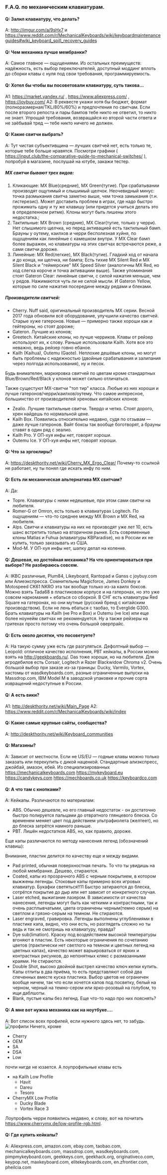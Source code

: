 ### F.A.Q. по механическим клавиатурам.

#### Q: Залил клавиатуру, что делать?
A: http://imgur.com/a/9sHx7 и https://www.reddit.com/r/MechanicalKeyboards/wiki/keyboardmaintenanceguides#wiki_keyboard_spill_recovery_guides

#### Q: Чем механика лучше мембранки?
A: Самое главное — ощущениями. Из остальных преимуществ: надёжность, есть выбор переключателей, доступный моддинг вплоть до сборки клавы с нуля под свои требования, программируемость.

#### Q: Хотел бы чтобы вы посоветовали клавиатуру, суть такова...
A1: https://market.yandex.ru/ , https://www.aliexpress.com/ , https://joybuy.com/
A2: В реквесте укажи хотя бы бюджет, формат (полноразмерная/TKL/80%/60%) и предпочтения по свитчам.
Если после второго репоста и пары бампов тебе никто не ответил, то никто не знает. Упрощай требования, возвращайся ко второй части ответа и не заёбывай тред — тебе никто ничего не должен.

#### Q: Какие свитчи выбрать?
A: Тут чистая субъективщина — лучших свитчей нет, есть только те, которые тебе больше нравятся.
Посмотри графики ( https://input.club/the-comparative-guide-to-mechanical-switches/ ), попробуй в магазине, послушай на ютубе, закажи тестер.

##### MX свитчи бывают трех видов:
1. Кликающие: MX Blue(средние), MX Green(тугие). При срабатывании производят ощутимый и слышимый щелчок.
Неочевидный минус: точка размыкания свитча заметно выше, чем точка замыкания (т.н. гистерезис). Может доставить проблем в играх, где надо быстро прожимать одну и ту же клавишу (или придется учиться делать это в определенном ритме). Клоны могут быть лишены этого недостатка.;
2. Тактильные: MX Brown (средние), MX Clear(тугие, только у черри). Нет слышимого щелчка, но перед активацией есть тактильный бамп. Брауны у оутему, каилхов и черри бесполезная хуйня, по ощущениям как линейные с камешком внутри. У MX Clear бамп более выражен, но клавиатуры на этих свитчах встречаются реже, а сами свитчи дороже.
3. Линейные: MX Red(легкие), MX Black(тугие). Гладкий ход от начала и до конца, ни щелчка, ни бампа;
Есть тихие MX Silent Red и MX Silent Black и "геймерские" MX Speed Silver (аналогичны MX Red, но ход слегка короче и точка активациии выше). Также упоминания стоят Gateron Clear: линейные свитчи, с силой нажатия меньше, чем у редов. Нажимаются чуть ли не силой мысли. И Gateron Yellow, которые по силе нажатия посередине между редами и блеками.

##### Производители свитчей:
* Cherry. Nuff said, оригинальный производитель MX серии. Весной 2017 года обновили всё оборудование, улучшили качество свитчей. Старые хуже гатеронов. Новые — примерно также хороши как и гейтероны, но стоят дороже;
* Gateron. Лучшие из клонов;
* Greetech. Китайские клоны, но лучше черриков. Клавы от рейзер используют их, к слову. Раньше использовали Kailh. Хотя все это неважно, ведь рейзер говно ебаное.
* Kailh (Kaihua), Outemu (Gaote). Неплохие дешёвые клоны, но могут быть проблемы с надежностью (двойные срабатывания и залипания через полгода использования), ну и песок.

Будь внимателен, маркировка свитчей по цветам кроме стандартных Blue/Brown/Red/Black у клонов может сильно отличаться.

Также сущестуют MX-свитчи "топ тир" класса. Любые из них хороши и лучше гатеронов/черри/каилхов/оутему. Что самое интересное, большинство от производителей хреновых китайских клонов:
* Zealio. Лучшие тактильные свитчи. Твердо и четко. Стоят дорого, хрен найдешь по нормальной цене.
* Kailh Box. Появились относительно недавно, судя по отзывам — даже лучше гатеронов. Вайт боксы так вообще боготворят, а брауны ставят в один ряд с зеалио.
* Kailh Pro. У ОП-хуя инфы нет, говорят хороши.
* Outemu Ice. У ОП-хуя инфы нет, говорят хороши.

#### Q: Что за эргоклиры?
A: https://deskthority.net/wiki/Cherry_MX_Ergo_Clear/ Почему-то ссылкой не работает, ну ты понял где искать инфу по ним.

#### Q: Есть ли механическая альтернатива MX свитчам?
A: Да:
* Topre. Клавиатуры с ними недешевые, при этом сами свитчи на любителя.
* Romer-G от Omron, есть только в клавиатурах Logitech. По ощущениям — что-то среднее между MX Brown и MX Red, на любителя.
* Alps. Свитчи и клавиатуры на них не производят уже лет 10, есть шанс встретить только на вторичном рынке. Есть современные клоны Matias и Fuhua (клавиатуры KBParadise), но в России их не купить, только заказывать из США.
* Mod-M. У ОП-хуя инфы нет, шапку делал на коленке.

#### Q: Дешевая, но достойная механика? На что ориентироваться при выборе? Не разбираюсь совсем.
A: IKBC различные, Plum84, Likeyboard, Rantopad и Ganss с joybuy.com или Алиеэкспресса. Сомнительны Magicforce, James Donkey и Motospeed CK61 NKRO эта так вообще только из-за каилх боксов. Можно взять Tada68 в пластиковом корпусе и на гатеронах, но это уже совсем наркомания + ебаться со сборкой. В СНГ есть клавиатуры Red Square на гатеронах, но они мутные (русский бренд с китайским производством). Если не лень ебаться с таобао, то Everglide G300. Брать клавиатуры на Kailh (не Pro и Box) и Outemu (не Ice) или еще более ноунейм свитчах не рекомендуется. Ну а также рейзеры на гритехах просто потому что очень большой оверпрайс.

#### Q: Есть около десятки, что посоветуете?
A: На такую сумму уже есть где разгуляться. Дефолтный выбор — Leopold: отличное качество исполнения, PBT кейкапы, в России можно взять на http://geekboards.ru/. Das тоже хороши, но на любителя.
Для игродебилов есть Corsair, Logitech и Razer Blackwidow Chroma v2. Очень большой выбор при заказе из-за границы: Ducky, Varmilo, Vortex, кастомы от wasdkeyboards.com, разные ограниченные выпуски на Massdrop.com, IBM Model M в заводской упаковке и прочие сорта извращений недоступные в России.

#### Q: А есть вики?
A1: http://deskthority.net/wiki/Main_Page
A2: https://www.reddit.com/r/MechanicalKeyboards/wiki/index

#### Q: Какие самые крупные сайты, сообщества?
A: http://deskthority.net/wiki/Keyboard_communities

#### Q: Магазины?
A: Зависит от местности. Если не US/EU — годные клавы можно только заказать или перекупить с дикой наценкой. Стандартные алиэкспресс, джойбай, амазон, ебей. Из специализированных https://mechanicalkeyboards.com https://mykeyboard.eu https://candykeys.com https://mechboards.co.uk https://keyboardco.com

#### Q: А что там с кнопками?
A: Кейкапы.
Различаются по материалам:
* ABS. Обычно дешевле, но его главный недостаток - он достаточно быстро полируется пальцами до отвратного глянцевого блеска. Со временем меняет цвет под действием ультрафиолета (желтеет), но до блеска затрётся намного раньше.
* PBT. Лишён недостатков ABS, но, как правило, дороже.

Еще капы различаются по методу нанесения легенд (обозначений клавиш):

Внимание, пластик делится по качеству еще и между видами.
* Pad printed, обычная поверхностная печать. То что ты увидишь на любой мембранке. Дешево, стираются.
* Coated, капы из прозрачного ABS с черным покрытием, в котором выжжены легенды. Стоковые капы примерно всех игровых клавиатур. Букафки светяться!!11 Быстро затираются до блеска, сотрётся покрытие до дыр или нет зависит от конкретного случая.
* Laser etched, выжигание лазером. В зависимости от качества нанесения, легенды могут быть как четкими и контрастными, так и очень расплывчатыми, цвета ограничены черным(темно серым) на светлом и грязно-серым на темном. Не стираются.
* Laser engraved, гравировка. Легенды выполнены углублениями в пластике капа, видно, что они есть, но разглядеть сложно но ты ведь и так не смотришь на клавиатуру, правда?
* Dye sub(limation). Краску под воздействием высокой температуры вгоняют в пластик. Есть некоторые ограничения по сочетанию цветов (практически нет светлого на темном и цветных легенд на цветных капах), качество может варьироваться от ярких и контрастных рисунков, до непонятных клякс с размазанными краями. Не стираются.
* Double Shot, высоко двойной выстрел качество ключ кепки купить. Капы отлиты в два приёма, то есть представляют собой два спеченных вместе куска пластика. Выбор цветов не ограничен вообще ничем, так что если хочется капов под посветку, белый на черном, черный на темно-сером или ярко-розовый на голубом, то ищи даблшоты.
* Blank, пустые капы без легенд. Еще что-то надо про них пояснять?

#### Q: А мне вот нужна механика как на ноутбуке....
A: Вот список всех профилей, если нужного здесь нет, то забудь.
![профили](https://i.imgur.com/aF0WR9C.jpg)
Ничего, кроме
* Cherry
* OEM
* SA
* DSA
* Low

почти нигде не юзается. А лоупрофильные клавы есть
* на Kailh Low Profile
  * Havit
  * Dareu
  * Tesoro
* CherryMX Low Profile
  * Ducky Blade
  * Vortex Race 3

Лоупрофиль черри появились недавно, к слову, вот на почитать https://www.cherrymx.de/low-profile-rgb.html.

#### Q: Где купить кейкапы?
A: Aliexpress.com, amazon.com, ebay.com, taobao.com, mechanicalkeyboards.com, massdrop.com, wasdkeyboards.com, pimpmykeyboard.com, geekkeys.com, geekhack.org, originativeco.com, keypop.net, maxkeyboard.com, elitekeyboards.com, en.zfrontier.com, pheilcia.com
